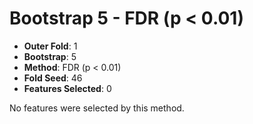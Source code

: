 # Bootstrap 5 - FDR (p < 0.01)

- **Outer Fold**: 1
- **Bootstrap**: 5
- **Method**: FDR (p < 0.01)
- **Fold Seed**: 46
- **Features Selected**: 0

No features were selected by this method.
